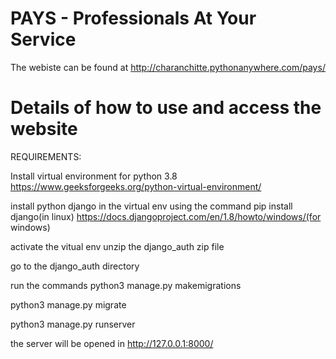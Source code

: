 # PAYS - Professionals At Your Service
The webiste can be found at http://charanchitte.pythonanywhere.com/pays/
# Details of how to use and access the website

REQUIREMENTS:

Install virtual environment for python 3.8
https://www.geeksforgeeks.org/python-virtual-environment/

install python django in the virtual env using the command 
pip install django(in linux)
https://docs.djangoproject.com/en/1.8/howto/windows/(for windows)

activate the vitual env
unzip the django_auth zip file

go to the django_auth directory 

run the commands
python3 manage.py makemigrations

python3 manage.py migrate

python3 manage.py runserver

the server will be opened in http://127.0.0.1:8000/
